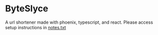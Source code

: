 # ByteSlyce

A url shortener made with phoenix, typescript, and react. 
Please access setup instructions in [notes.txt](../notes.txt)